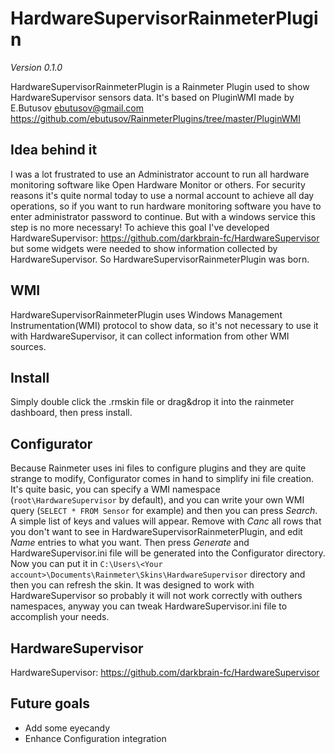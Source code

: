 # HardwareSupervisorRainmeterPlugin

*Version 0.1.0*

HardwareSupervisorRainmeterPlugin is a Rainmeter Plugin used to show HardwareSupervisor sensors data.
It's based on PluginWMI made by E.Butusov <ebutusov@gmail.com> 
https://github.com/ebutusov/RainmeterPlugins/tree/master/PluginWMI

## Idea behind it ##
I was a lot frustrated to use an Administrator account to run all hardware monitoring
software like Open Hardware Monitor or others. For security reasons it's quite normal today to use a
normal account to achieve all day operations, so if you want to run hardware monitoring software you
have to enter administrator password to continue. But with a windows service this step is no more
necessary! To achieve this goal I've developed HardwareSupervisor: https://github.com/darkbrain-fc/HardwareSupervisor
but some widgets were needed to show information collected by HardwareSupervisor. 
So HardwareSupervisorRainmeterPlugin was born.

## WMI ##
HardwareSupervisorRainmeterPlugin uses Windows Management Instrumentation(WMI) protocol to show
data, so it's not necessary to use it with HardwareSupervisor, it can collect information
from other WMI sources.

## Install ##
Simply double click the .rmskin file or drag&drop it into the rainmeter dashboard, then press install.

## Configurator ##
Because Rainmeter uses ini files to configure plugins and they are quite strange to modify,
Configurator comes in hand to simplify ini file creation.
It's quite basic, you can specify a WMI namespace (`root\HardwareSupervisor` by default), and 
you can write your own WMI query (`SELECT * FROM Sensor` for example) and then you can press
*Search*. A simple list of keys and values will appear. Remove with *Canc* all rows that 
you don't want to see in HardwareSupervisorRainmeterPlugin, and edit *Name* entries to 
what you want. Then press *Generate* and HardwareSupervisor.ini file will be generated into
the Configurator directory. Now you can put it in
`C:\Users\<Your account>\Documents\Rainmeter\Skins\HardwareSupervisor` directory and then 
you can refresh the skin. 
It was designed to work with HardwareSupervisor so probably it will not work correctly 
with outhers namespaces, anyway you can tweak HardwareSupervisor.ini file to accomplish 
your needs.

## HardwareSupervisor ##
HardwareSupervisor: https://github.com/darkbrain-fc/HardwareSupervisor

## Future goals ##
* Add some eyecandy
* Enhance Configuration integration

